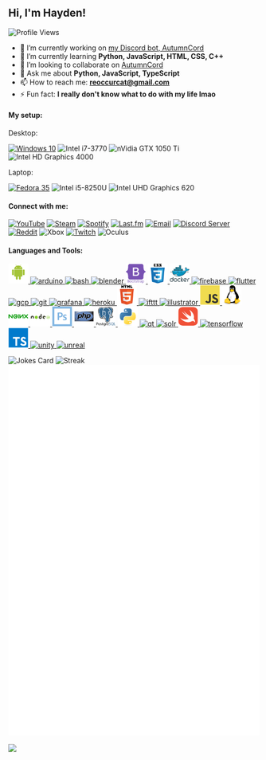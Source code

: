 ## Hi, I'm Hayden!

![Profile Views](https://komarev.com/ghpvc/?username=reoccurcat&color=4B0082&labelColor=ffffff)

- 🔭 I’m currently working on [my Discord bot, AutumnCord](https://github.com/reoccurcat/AutumnCord)
- 🌱 I’m currently learning **Python, JavaScript, HTML, CSS, C++**
- 👯 I’m looking to collaborate on [AutumnCord](https://github.com/reoccurcat/AutumnCord)
- 💬 Ask me about **Python, JavaScript, TypeScript**
- 📫 How to reach me: **reoccurcat@gmail.com**
- ⚡ Fun fact: **I really don't know what to do with my life lmao**

#### My setup:

Desktop:

[![Windows 10](https://img.shields.io/badge/Windows-10-blue?labelColor=black&logo=windows)](https://www.microsoft.com/en-us/windows/)
![Intel i7-3770](https://img.shields.io/badge/i7-3770-blueviolet?labelColor=black&logo=intel)
![nVidia GTX 1050 Ti](https://img.shields.io/badge/GTX-1050%20Ti-green?labelColor=black&logo=nvidia)
![Intel HD Graphics 4000](https://img.shields.io/badge/HD%20Graphics-4000-purple?labelColor=black&logo=intel)

Laptop:

[![Fedora 35](https://img.shields.io/badge/Fedora-35-blue?labelColor=black&logo=fedora)](https://fedoraproject.org/)
![Intel i5-8250U](https://img.shields.io/badge/i5-8250U-blueviolet?labelColor=black&logo=intel)
![Intel UHD Graphics 620](https://img.shields.io/badge/UHD%20Graphics-620-purple?labelColor=black&logo=intel)

#### Connect with me:

[![YouTube](https://img.shields.io/badge/YouTube-reoccurcat-indigo?logo=youtube&style=flat&labelColor=black)](https://www.youtube.com/channel/UClaS86_4nOR5NgUJR5P5BEg)
[![Steam](https://img.shields.io/badge/Steam-reoccurcat-black?logo=Steam&style=flat&labelColor=black)](https://steamcommunity.com/id/reoccurcat)
[![Spotify](https://img.shields.io/badge/Spotify-reoccurcat-darkgreen?logo=spotify&style=flat&labelColor=black)](https://open.spotify.com/user/g6say1fgp6gqqi453ecqtt8hr)
[![Last.fm](https://img.shields.io/badge/Last.fm-reoccurcat-darkred?logo=last.fm&style=flat&labelColor=black)](https://last.fm/user/reoccurcat)
[![Email](https://img.shields.io/badge/Email-reoccurcat@gmail.com-darkred?logo=gmail&style=flat&labelColor=black)](mailto:reoccurcat@gmail.com)
[![Discord Server](https://img.shields.io/badge/Discord%20Server-cat's%20server%20<3-4e5d94?logo=discord&style=flat&labelColor=black)](https://discord.gg/rTC5N8XCQR)
[![Reddit](https://img.shields.io/badge/Reddit-u/reoccurcat-FF4500?logo=reddit&style=flat&labelColor=black)](https://www.reddit.com/user/reoccurcat/)
![Xbox](https://img.shields.io/badge/Xbox-MyCatCondo-green?logo=xbox&style=flat&labelColor=black)
[![Twitch](https://img.shields.io/badge/Twitch-reoccurcat-purple?logo=twitch&style=flat&labelColor=black)](https://www.twitch.tv/reoccurcat)
![Oculus](https://img.shields.io/badge/Oculus-reoccurcat-violet?logo=oculus&style=flat&labelColor=black)

<h4 align="left">Languages and Tools:</h3>
<p align="left"> <a href="https://developer.android.com" target="_blank" rel="noreferrer"> <img src="https://raw.githubusercontent.com/devicons/devicon/master/icons/android/android-original-wordmark.svg" alt="android" width="40" height="40"/> </a> <a href="https://www.arduino.cc/" target="_blank" rel="noreferrer"> <img src="https://cdn.worldvectorlogo.com/logos/arduino-1.svg" alt="arduino" width="40" height="40"/> </a> <a href="https://www.gnu.org/software/bash/" target="_blank" rel="noreferrer"> <img src="https://www.vectorlogo.zone/logos/gnu_bash/gnu_bash-icon.svg" alt="bash" width="40" height="40"/> </a> <a href="https://www.blender.org/" target="_blank" rel="noreferrer"> <img src="https://download.blender.org/branding/community/blender_community_badge_white.svg" alt="blender" width="40" height="40"/> </a> <a href="https://getbootstrap.com" target="_blank" rel="noreferrer"> <img src="https://raw.githubusercontent.com/devicons/devicon/master/icons/bootstrap/bootstrap-plain-wordmark.svg" alt="bootstrap" width="40" height="40"/> </a> <a href="https://www.w3schools.com/css/" target="_blank" rel="noreferrer"> <img src="https://raw.githubusercontent.com/devicons/devicon/master/icons/css3/css3-original-wordmark.svg" alt="css3" width="40" height="40"/> </a> <a href="https://www.docker.com/" target="_blank" rel="noreferrer"> <img src="https://raw.githubusercontent.com/devicons/devicon/master/icons/docker/docker-original-wordmark.svg" alt="docker" width="40" height="40"/> </a> <a href="https://firebase.google.com/" target="_blank" rel="noreferrer"> <img src="https://www.vectorlogo.zone/logos/firebase/firebase-icon.svg" alt="firebase" width="40" height="40"/> </a> <a href="https://flutter.dev" target="_blank" rel="noreferrer"> <img src="https://www.vectorlogo.zone/logos/flutterio/flutterio-icon.svg" alt="flutter" width="40" height="40"/> </a> <a href="https://cloud.google.com" target="_blank" rel="noreferrer"> <img src="https://www.vectorlogo.zone/logos/google_cloud/google_cloud-icon.svg" alt="gcp" width="40" height="40"/> </a> <a href="https://git-scm.com/" target="_blank" rel="noreferrer"> <img src="https://www.vectorlogo.zone/logos/git-scm/git-scm-icon.svg" alt="git" width="40" height="40"/> </a> <a href="https://grafana.com" target="_blank" rel="noreferrer"> <img src="https://www.vectorlogo.zone/logos/grafana/grafana-icon.svg" alt="grafana" width="40" height="40"/> </a> <a href="https://heroku.com" target="_blank" rel="noreferrer"> <img src="https://www.vectorlogo.zone/logos/heroku/heroku-icon.svg" alt="heroku" width="40" height="40"/> </a> <a href="https://www.w3.org/html/" target="_blank" rel="noreferrer"> <img src="https://raw.githubusercontent.com/devicons/devicon/master/icons/html5/html5-original-wordmark.svg" alt="html5" width="40" height="40"/> </a> <a href="https://ifttt.com/" target="_blank" rel="noreferrer"> <img src="https://www.vectorlogo.zone/logos/ifttt/ifttt-ar21.svg" alt="ifttt" width="40" height="40"/> </a> <a href="https://www.adobe.com/in/products/illustrator.html" target="_blank" rel="noreferrer"> <img src="https://www.vectorlogo.zone/logos/adobe_illustrator/adobe_illustrator-icon.svg" alt="illustrator" width="40" height="40"/> </a> <a href="https://developer.mozilla.org/en-US/docs/Web/JavaScript" target="_blank" rel="noreferrer"> <img src="https://raw.githubusercontent.com/devicons/devicon/master/icons/javascript/javascript-original.svg" alt="javascript" width="40" height="40"/> </a> <a href="https://www.linux.org/" target="_blank" rel="noreferrer"> <img src="https://raw.githubusercontent.com/devicons/devicon/master/icons/linux/linux-original.svg" alt="linux" width="40" height="40"/> </a> <a href="https://www.nginx.com" target="_blank" rel="noreferrer"> <img src="https://raw.githubusercontent.com/devicons/devicon/master/icons/nginx/nginx-original.svg" alt="nginx" width="40" height="40"/> </a> <a href="https://nodejs.org" target="_blank" rel="noreferrer"> <img src="https://raw.githubusercontent.com/devicons/devicon/master/icons/nodejs/nodejs-original-wordmark.svg" alt="nodejs" width="40" height="40"/> </a> <a href="https://www.photoshop.com/en" target="_blank" rel="noreferrer"> <img src="https://raw.githubusercontent.com/devicons/devicon/master/icons/photoshop/photoshop-line.svg" alt="photoshop" width="40" height="40"/> </a> <a href="https://www.php.net" target="_blank" rel="noreferrer"> <img src="https://raw.githubusercontent.com/devicons/devicon/master/icons/php/php-original.svg" alt="php" width="40" height="40"/> </a> <a href="https://www.postgresql.org" target="_blank" rel="noreferrer"> <img src="https://raw.githubusercontent.com/devicons/devicon/master/icons/postgresql/postgresql-original-wordmark.svg" alt="postgresql" width="40" height="40"/> </a> <a href="https://www.python.org" target="_blank" rel="noreferrer"> <img src="https://raw.githubusercontent.com/devicons/devicon/master/icons/python/python-original.svg" alt="python" width="40" height="40"/> </a> <a href="https://www.qt.io/" target="_blank" rel="noreferrer"> <img src="https://upload.wikimedia.org/wikipedia/commons/0/0b/Qt_logo_2016.svg" alt="qt" width="40" height="40"/> </a> <a href="https://lucene.apache.org/solr/" target="_blank" rel="noreferrer"> <img src="https://www.vectorlogo.zone/logos/apache_solr/apache_solr-icon.svg" alt="solr" width="40" height="40"/> </a> <a href="https://developer.apple.com/swift/" target="_blank" rel="noreferrer"> <img src="https://raw.githubusercontent.com/devicons/devicon/master/icons/swift/swift-original.svg" alt="swift" width="40" height="40"/> </a> <a href="https://www.tensorflow.org" target="_blank" rel="noreferrer"> <img src="https://www.vectorlogo.zone/logos/tensorflow/tensorflow-icon.svg" alt="tensorflow" width="40" height="40"/> </a> <a href="https://www.typescriptlang.org/" target="_blank" rel="noreferrer"> <img src="https://raw.githubusercontent.com/devicons/devicon/master/icons/typescript/typescript-original.svg" alt="typescript" width="40" height="40"/> </a> <a href="https://unity.com/" target="_blank" rel="noreferrer"> <img src="https://www.vectorlogo.zone/logos/unity3d/unity3d-icon.svg" alt="unity" width="40" height="40"/> </a> <a href="https://unrealengine.com/" target="_blank" rel="noreferrer"> <img src="https://raw.githubusercontent.com/kenangundogan/fontisto/036b7eca71aab1bef8e6a0518f7329f13ed62f6b/icons/svg/brand/unreal-engine.svg" alt="unreal" width="40" height="40"/> </a> </p>

<p align="left">
  <img src="https://readme-jokes.vercel.app/api?theme=tokyonight" alt="Jokes Card" />
  <img src="https://github-readme-streak-stats.herokuapp.com/?user=reoccurcat&theme=tokyonight" alt="Streak" />
  <img src="./github-metrics.svg" alt="Metrics" />
</p>

![](https://hit.yhype.me/github/profile?user_id=84601340)
